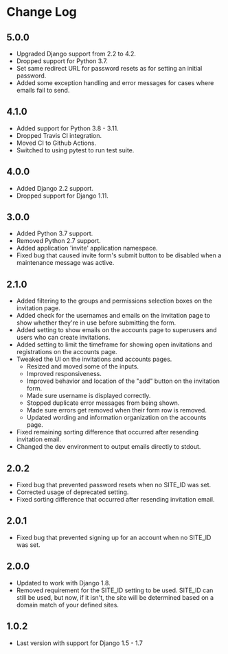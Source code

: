 Change Log
==========

5.0.0
-----
* Upgraded Django support from 2.2 to 4.2.
* Dropped support for Python 3.7.
* Set same redirect URL for password resets as for setting an initial password.
* Added some exception handling and error messages for cases where emails fail to send.

4.1.0
-----
* Added support for Python 3.8 - 3.11.
* Dropped Travis CI integration.
* Moved CI to Github Actions.
* Switched to using pytest to run test suite.

4.0.0
-----

* Added Django 2.2 support.
* Dropped support for Django 1.11.

3.0.0
-----

* Added Python 3.7 support.
* Removed Python 2.7 support.
* Added application 'invite' application namespace.
* Fixed bug that caused invite form's submit button to be disabled when a maintenance message was active.

2.1.0
-----

* Added filtering to the groups and permissions selection boxes on the invitation page.
* Added check for the usernames and emails on the invitation page to show whether they're in use before submitting the form.
* Added setting to show emails on the accounts page to superusers and users who can create invitations.
* Added setting to limit the timeframe for showing open invitations and registrations on the accounts page.
* Tweaked the UI on the invitations and accounts pages.
  * Resized and moved some of the inputs.
  * Improved responsiveness.
  * Improved behavior and location of the "add" button on the invitation form.
  * Made sure username is displayed correctly.
  * Stopped duplicate error messages from being shown.
  * Made sure errors get removed when their form row is removed.
  * Updated wording and information organization on the accounts page.
* Fixed remaining sorting difference that occurred after resending invitation email.
* Changed the dev environment to output emails directly to stdout.

2.0.2
-----

* Fixed bug that prevented password resets when no SITE_ID was set.
* Corrected usage of deprecated setting.
* Fixed sorting difference that occurred after resending invitation email.

2.0.1
-----

* Fixed bug that prevented signing up for an account when no SITE_ID was set.

2.0.0
-----

* Updated to work with Django 1.8.
* Removed requirement for the SITE_ID setting to be used. SITE_ID can still be used, but now, if it isn't, the site will be determined based on a domain match of your defined sites.

1.0.2
-----

* Last version with support for Django 1.5 - 1.7
